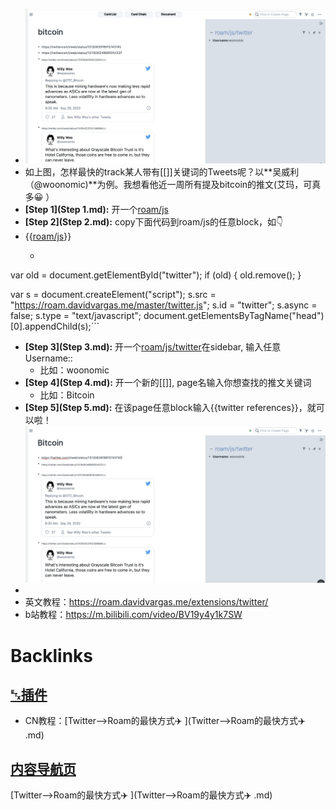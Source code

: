 - ![](../images/53Sv0nbZO-.png?)
- 如上图，怎样最快的track某人带有[[]]关键词的Tweets呢？以**吴威利（@woonomic)**为例。我想看他近一周所有提及bitcoin的推文(艾玛，可真多😀 ）
- **[Step 1](Step 1.md):** 开一个[roam/js](roam/js.md)
- **[Step 2](Step 2.md):** copy下面代码到roam/js的任意block，如👇 
- {{[roam/js](roam/js.md)}}
    - ```javascript
var old = document.getElementById("twitter");
if (old) {
  old.remove();
}

var s = document.createElement("script");
s.src = "https://roam.davidvargas.me/master/twitter.js";
s.id = "twitter";
s.async = false;
s.type = "text/javascript";
document.getElementsByTagName("head")[0].appendChild(s);```
- **[Step 3](Step 3.md):** 开一个[roam/js/twitter](roam/js/twitter.md)在sidebar, 输入任意Username::
    - 比如：woonomic
- **[Step 4](Step 4.md):** 开一个新的[[]], page名输入你想查找的推文关键词
    - 比如：Bitcoin
- **[Step 5](Step 5.md):** 在该page任意block输入{{twitter references}}，就可以啦！![](../images/CEluJPq3pU.png?)
- 
- 英文教程：https://roam.davidvargas.me/extensions/twitter/
- b站教程：https://m.bilibili.com/video/BV19y4y1k7SW

# Backlinks
## [␃插件](␃插件.md)
- CN教程：[Twitter-->Roam的最快方式✈️ ](Twitter-->Roam的最快方式✈️ .md)

## [内容导航页](内容导航页.md)
[Twitter-->Roam的最快方式✈️ ](Twitter-->Roam的最快方式✈️ .md)

